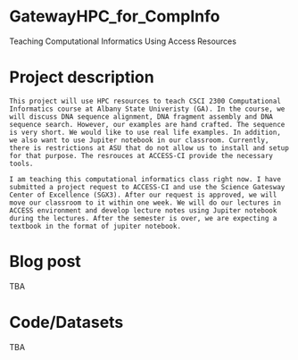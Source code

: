 # GatewayHPC_for_CompInfo
  Teaching Computational Informatics Using Access Resources

# Project description

    This project will use HPC resources to teach CSCI 2300 Computational Informatics course at Albany State Univeristy (GA). In the course, we will discuss DNA sequence alignment, DNA fragment assembly and DNA sequence search. However, our examples are hand crafted. The sequence is very short. We would like to use real life examples. In addition, we also want to use Jupiter notebook in our classroom. Currently, there is restrictions at ASU that do not allow us to install and setup for that purpose. The resrouces at ACCESS-CI provide the necessary tools.
    
    I am teaching this computational informatics class right now. I have submitted a project request to ACCESS-CI and use the Science Gatesway Center of Excellence (SGX3). After our request is approved, we will move our classroom to it within one week. We will do our lectures in ACCESS environment and develop lecture notes using Jupiter notebook during the lectures. After the semester is over, we are expecting a textbook in the format of jupiter notebook.

# Blog post
  TBA

# Code/Datasets
  TBA
